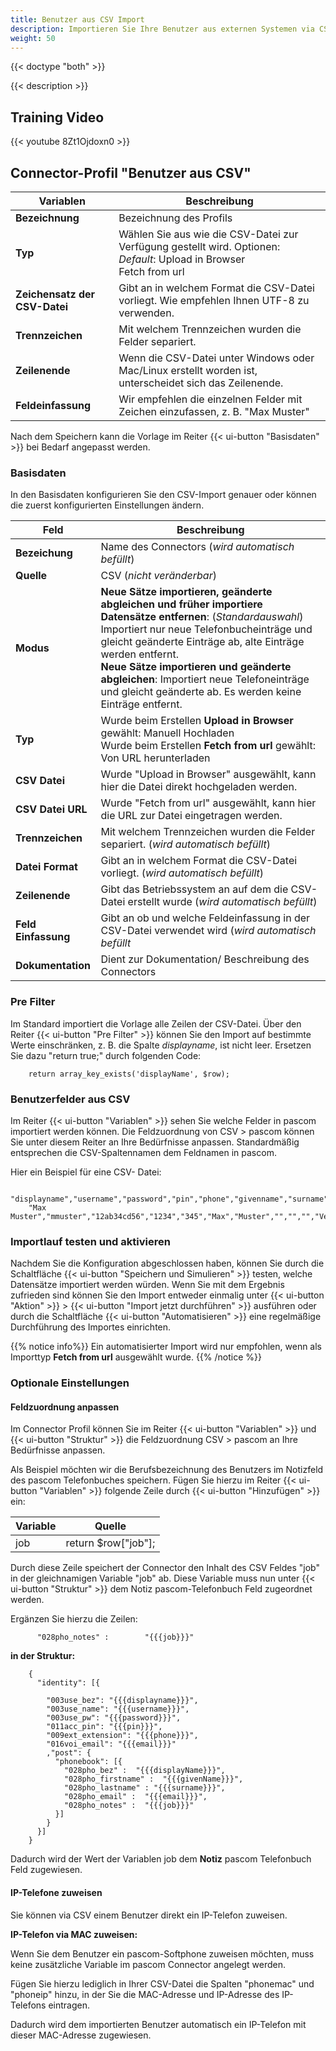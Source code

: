 ```yaml
---
title: Benutzer aus CSV Import
description: Importieren Sie Ihre Benutzer aus externen Systemen via CSV
weight: 50
---
```


{{< doctype "both" >}}

{{< description >}}

## Training Video

{{< youtube 8Zt1Ojdoxn0 >}}

## Connector-Profil "Benutzer aus CSV"

|Variablen|Beschreibung|
|---|---|
|**Bezeichnung**|Bezeichnung des Profils|
|**Typ**|Wählen Sie aus wie die CSV-Datei zur Verfügung gestellt wird. Optionen: <br/>*Default*: Upload in Browser<br/>Fetch from url|
|**Zeichensatz der CSV-Datei**|Gibt an in welchem Format die CSV-Datei vorliegt. Wie empfehlen Ihnen UTF-8 zu verwenden.|
|**Trennzeichen**|Mit welchem Trennzeichen wurden die Felder separiert.|
|**Zeilenende**|Wenn die CSV-Datei unter Windows oder Mac/Linux erstellt worden ist, unterscheidet sich das Zeilenende.|
|**Feldeinfassung**|Wir empfehlen die einzelnen Felder mit Zeichen einzufassen, z. B. "Max Muster"|

Nach dem Speichern kann die Vorlage im Reiter {{< ui-button "Basisdaten" >}} bei Bedarf angepasst werden.

### Basisdaten

In den Basisdaten konfigurieren Sie den CSV-Import genauer oder können die zuerst konfigurierten Einstellungen ändern.

|Feld|Beschreibung|
|---|---|
|**Bezeichung**|Name des Connectors (*wird automatisch befüllt*)|
|**Quelle**|CSV (*nicht veränderbar*)|
|**Modus**|**Neue Sätze importieren, geänderte abgleichen und früher importiere Datensätze entfernen**: (*Standardauswahl*) Importiert nur neue Telefonbucheinträge und gleicht geänderte Einträge ab, alte Einträge werden entfernt. <br/>**Neue Sätze importieren und geänderte abgleichen**: Importiert neue Telefoneinträge und gleicht geänderte ab. Es werden keine Einträge entfernt.|
|**Typ**|Wurde beim Erstellen **Upload in Browser** gewählt: Manuell Hochladen<br/>Wurde beim Erstellen **Fetch from url** gewählt: Von URL herunterladen|
|**CSV Datei**|Wurde "Upload in Browser" ausgewählt, kann hier die Datei direkt hochgeladen werden.|
|**CSV Datei URL**|Wurde "Fetch from url" ausgewählt, kann hier die URL zur Datei eingetragen werden.|
|**Trennzeichen**|Mit welchem Trennzeichen wurden die Felder separiert. (*wird automatisch befüllt*)|
|**Datei Format**|Gibt an in welchem Format die CSV-Datei vorliegt. (*wird automatisch befüllt*)|
|**Zeilenende**|Gibt das Betriebssystem an auf dem die CSV-Datei erstellt wurde (*wird automatisch befüllt*)|
|**Feld Einfassung**|Gibt an ob und welche Feldeinfassung in der CSV-Datei verwendet wird (*wird automatisch befüllt*|
|**Dokumentation**|Dient zur Dokumentation/ Beschreibung des Connectors|


### Pre Filter

Im Standard importiert die Vorlage alle Zeilen der CSV-Datei. Über den Reiter {{< ui-button "Pre Filter" >}} können Sie den Import auf bestimmte Werte einschränken, z. B. die Spalte *displayname*, ist nicht leer. Ersetzen Sie dazu "return true;" durch folgenden Code:

        return array_key_exists('displayName', $row);


### Benutzerfelder aus CSV

Im Reiter {{< ui-button "Variablen" >}} sehen Sie welche Felder in pascom importiert werden können. 
Die Feldzuordnung von CSV > pascom können Sie unter diesem Reiter an Ihre Bedürfnisse anpassen.
Standardmäßig entsprechen die CSV-Spaltennamen dem Feldnamen in pascom.

Hier ein Beispiel für eine CSV- Datei:

        "displayname","username","password","pin","phone","givenname","surname","email","mobile","homephone","job"
        "Max Muster","mmuster","12ab34cd56","1234","345","Max","Muster","","","","Vertriebsleiter"


### Importlauf testen und aktivieren

Nachdem Sie die Konfiguration abgeschlossen haben, können Sie durch die Schaltfläche {{< ui-button "Speichern und Simulieren" >}} testen, welche Datensätze importiert werden würden. Wenn Sie mit dem Ergebnis zufrieden sind können Sie den Import entweder einmalig unter {{< ui-button "Aktion" >}} > {{< ui-button "Import jetzt durchführen" >}} ausführen oder durch die Schaltfläche {{< ui-button "Automatisieren" >}} eine regelmäßige Durchführung des Importes einrichten.

{{% notice info%}}
Ein automatisierter Import wird nur empfohlen, wenn als Importtyp **Fetch from url** ausgewählt wurde.
{{% /notice  %}}


### Optionale Einstellungen

#### Feldzuordnung anpassen

Im Connector Profil können Sie im Reiter {{< ui-button "Variablen" >}} und {{< ui-button "Struktur" >}} die Feldzuordnung CSV > pascom an Ihre Bedürfnisse anpassen.

Als Beispiel möchten wir die Berufsbezeichnung des Benutzers im Notizfeld des pascom Telefonbuches speichern.
Fügen Sie hierzu im Reiter {{< ui-button "Variablen" >}} folgende Zeile durch {{< ui-button "Hinzufügen" >}} ein:

|Variable|Quelle|
|----|----|
|job|return $row["job"];|

Durch diese Zeile speichert der Connector den Inhalt des CSV Feldes "job" in der gleichnamigen Variable "job" ab.
Diese Variable muss nun unter {{< ui-button "Struktur" >}} dem Notiz pascom-Telefonbuch Feld zugeordnet werden.

Ergänzen Sie hierzu die Zeilen:

          "028pho_notes" :        "{{{job}}}"

**in der Struktur:**

        {
          "identity": [{

            "003use_bez": "{{{displayname}}}",
            "003use_name": "{{{username}}}",
            "003use_pw": "{{{password}}}",
            "011acc_pin": "{{{pin}}}",
            "009ext_extension": "{{{phone}}}",
            "016voi_email": "{{{email}}}"          
            ,"post": {
              "phonebook": [{
                "028pho_bez" :  "{{{displayName}}}",
                "028pho_firstname" :  "{{{givenName}}}",
                "028pho_lastname" : "{{{surname}}}",
                "028pho_email" :  "{{{email}}}",
                "028pho_notes" :  "{{{job}}}"
              }]
            }
          }]
        }


Dadurch wird der Wert der Variablen job dem **Notiz** pascom Telefonbuch Feld zugewiesen.


#### IP-Telefone zuweisen

Sie können via CSV einem Benutzer direkt ein IP-Telefon zuweisen.

**IP-Telefon via MAC zuweisen:**

Wenn Sie dem Benutzer ein pascom-Softphone zuweisen möchten, muss keine zusätzliche Variable im pascom Connector angelegt werden.

Fügen Sie hierzu lediglich in Ihrer CSV-Datei die Spalten "phonemac" und "phoneip" hinzu, in der Sie die MAC-Adresse und IP-Adresse des IP-Telefons eintragen.

Dadurch wird dem importierten Benutzer automatisch ein IP-Telefon mit dieser MAC-Adresse zugewiesen.

